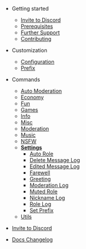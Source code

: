 - Getting started

  - [Invite to Discord](/invite.md)
  - [Prerequisites](/prerequisites.md)
  - [Further Support](/support.md)
  - [Contributing](/contributing.md)

- Customization

  - [Configuration](/customization/configuration.md)
  - [Prefix](/customization/prefix.md)

- Commands
  - [Auto Moderation](/commands/automod/)
  - [Economy](/commands/economy/)
  - [Fun](/commands/fun/)
  - [Games](/commands/games/)
  - [Info](/commands/info/)
  - [Misc](/commands/misc/)
  - [Moderation](/commands/moderation/)
  - [Music](/commands/music/)
  - [NSFW](/commands/nsfw/)
  - [**Settings**](/commands/settings/)
    - [Auto Role](/commands/settings/auto-role.md)
    - [Delete Message Log](/commands/settings/delete-message-log.md)
    - [Edited Message Log](/commands/settings/edited-messgae-log.md)
    - [Farewell](/commands/settings/farewell.md)
    - [Greeting](/commands/settings/greeting.md)
    - [Moderation Log](/commands/settings/mod-log.md)
    - [Muted Role](/commands/settings/muted-role.md)
    - [Nickname Log](/commands/settings/nickname-log.md)
    - [Role Log](/commands/settings/role-log.md)
    - [Set Prefix](/commands/settings/set-prefix.md)
  - [Utils](/commands/utils/)

- [Invite to Discord](invite.md)
- [Docs Changelog](changelog.md)